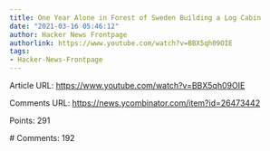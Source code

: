 ```yaml
---
title: One Year Alone in Forest of Sweden Building a Log Cabin
date: "2021-03-16 05:46:12"
author: Hacker News Frontpage
authorlink: https://www.youtube.com/watch?v=BBX5qh09OIE
tags:
- Hacker-News-Frontpage
---
```


<p>Article URL: <a href="https://www.youtube.com/watch?v=BBX5qh09OIE">https://www.youtube.com/watch?v=BBX5qh09OIE</a></p>
<p>Comments URL: <a href="https://news.ycombinator.com/item?id=26473442">https://news.ycombinator.com/item?id=26473442</a></p>
<p>Points: 291</p>
<p># Comments: 192</p>
